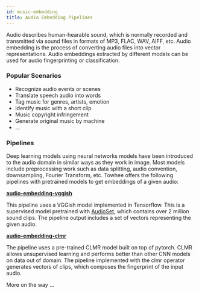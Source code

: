```yaml
---
id: music-embedding
title: Audio Embedding Pipelines
---
```


Audio describes human-hearable sound, which is normally recorded and transmitted via sound files in formats of MP3, FLAC, WAV, AIFF, etc. Audio embedding is the process of converting audio files into vector representations. Audio embeddings extracted by different models can be used for audio fingerprinting or classification.



### Popular Scenarios

- Recognize audio events or scenes
- Translate speech audio into words
- Tag music for genres, artists, emotion
- Identify music with a short clip
- Music copyright infringement
- Generate original music by machine
- ...



### Pipelines

Deep learning models using neural networks models have been introduced to the audio domain in similar ways as they work in image. Most models include preprocessing work such as data splitting, audio convention, downsampling, Fourier Transform, etc. Towhee offers the following pipelines with pretrained models to get embeddings of a given audio:



**[audio-embedding-vggish](https://hub.towhee.io/towhee/audio-embedding-vggish)**

This pipeline uses a VGGish model implemented in Tensorflow. This is a supervised model pretrained with [AudioSet](https://research.google.com/audioset/), which contains over 2 million sound clips. The pipeline output includes a set of vectors representing the given audio.

**[audio-embedding-clmr](https://hub.towhee.io/towhee/audio-embedding-clmr)**

The pipeline uses a pre-trained CLMR model built on top of pytorch. CLMR allows unsupervised learning and performs better than other CNN models on data out of domain. The pipeline implemented with the clmr operator generates vectors of clips, which composes the fingerprint of the input audio.



More on the way ...
